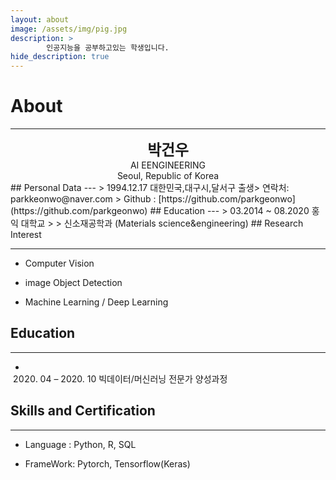 ```yaml
---
layout: about
image: /assets/img/pig.jpg
description: >
		인공지능을 공부하고있는 학생입니다.
hide_description: true
---
```


# About
<!--author-->
***
<center>
<span style="font-size:170%;font-weight:bold"> 박건우
</span>
</center>
<center>AI EENGINEERING</center>
<center>Seoul, Republic of Korea</center>
## Personal Data
---
> 1994.12.17 대한민국,대구시,달서구 출생> 연락처: parkkeonwo@naver.com
> Github : [https://github.com/parkgeonwo](https://github.com/parkgeonwo) ## Education
---
> 03.2014 ~ 08.2020 홍익 대학교
>
> 신소재공학과 (Materials science&engineering)
## Research Interest
 
---
* Computer Vision
+ image Object Detection
* Machine Learning / Deep Learning


## Education
---
- 2020. 04 – 2020. 10 빅데이터/머신러닝 전문가 양성과정

## Skills and Certification
---
- Language : Python, R, SQL

- FrameWork: Pytorch, Tensorflow(Keras)

